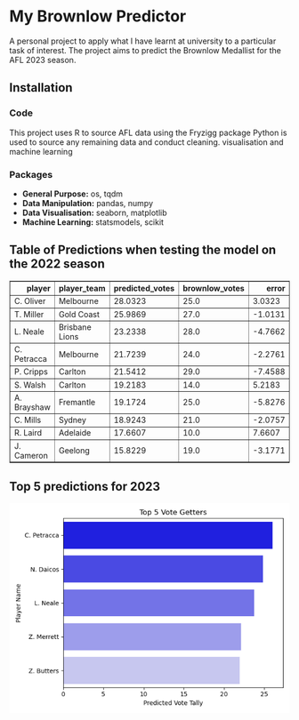 # My Brownlow Predictor
 A personal project to apply what I have learnt at university to a particular task of interest. 
 The project aims to predict the Brownlow Medallist for the AFL 2023 season.

## Installation
### Code
This project uses R to source AFL data using the Fryzigg package
Python is used to source any remaining data and conduct cleaning. visualisation and machine learning

### Packages
* **General Purpose:** os, tqdm
* **Data Manipulation:** pandas, numpy
* **Data Visualisation:** seaborn, matplotlib
* **Machine Learning:** statsmodels, scikit

## Table of Predictions when testing the model on the 2022 season

<table border="1" class="dataframe">
  <thead>
    <tr style="text-align: right;">
      <th>player</th>
      <th>player_team</th>
      <th>predicted_votes</th>
      <th>brownlow_votes</th>
      <th>error</th>
    </tr>
  </thead>
  <tbody>
    <tr>
      <td>C. Oliver</td>
      <td>Melbourne</td>
      <td>28.0323</td>
      <td>25.0</td>
      <td>3.0323</td>
    </tr>
    <tr>
      <td>T. Miller</td>
      <td>Gold Coast</td>
      <td>25.9869</td>
      <td>27.0</td>
      <td>-1.0131</td>
    </tr>
    <tr>
      <td>L. Neale</td>
      <td>Brisbane Lions</td>
      <td>23.2338</td>
      <td>28.0</td>
      <td>-4.7662</td>
    </tr>
    <tr>
      <td>C. Petracca</td>
      <td>Melbourne</td>
      <td>21.7239</td>
      <td>24.0</td>
      <td>-2.2761</td>
    </tr>
    <tr>
      <td>P. Cripps</td>
      <td>Carlton</td>
      <td>21.5412</td>
      <td>29.0</td>
      <td>-7.4588</td>
    </tr>
    <tr>
      <td>S. Walsh</td>
      <td>Carlton</td>
      <td>19.2183</td>
      <td>14.0</td>
      <td>5.2183</td>
    </tr>
    <tr>
      <td>A. Brayshaw</td>
      <td>Fremantle</td>
      <td>19.1724</td>
      <td>25.0</td>
      <td>-5.8276</td>
    </tr>
    <tr>
      <td>C. Mills</td>
      <td>Sydney</td>
      <td>18.9243</td>
      <td>21.0</td>
      <td>-2.0757</td>
    </tr>
    <tr>
      <td>R. Laird</td>
      <td>Adelaide</td>
      <td>17.6607</td>
      <td>10.0</td>
      <td>7.6607</td>
    </tr>
    <tr>
      <td>J. Cameron</td>
      <td>Geelong</td>
      <td>15.8229</td>
      <td>19.0</td>
      <td>-3.1771</td>
    </tr>
  </tbody>
</table>

## Top 5 predictions for 2023

![Sample Image](https://github.com/Neverknowwhattoput/My-Brownlow-Predictor/blob/main/plots/top_5_predictions_2023.png?raw=true)